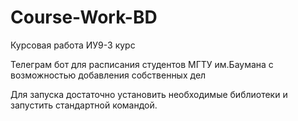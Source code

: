 # Course-Work-BD
Курсовая работа ИУ9-3 курс

Телеграм бот для расписания студентов МГТУ им.Баумана c возможностью добавления собственных дел

Для запуска достаточно установить необходимые библиотеки и запустить стандартной командой. 
